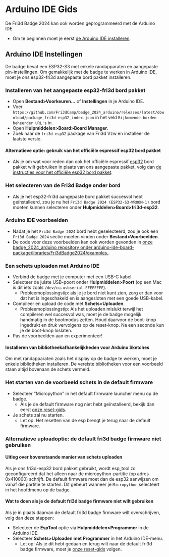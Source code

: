 # Arduino IDE Gids
De Fri3d Badge 2024 kan ook worden geprogrammeerd met de Arduino IDE.
* Om te beginnen moet je eerst [de Arduino IDE installeren](https://docs.arduino.cc/software/ide-v2/tutorials/getting-started/ide-v2-downloading-and-installing/#windows).

## Arduino IDE Instellingen

De badge bevat een ESP32-S3 met enkele randapparaten en aangepaste pin-instellingen. Om gemakkelijk met de badge te werken in Arduino IDE, moet je ons esp32-fri3d aangepaste bord pakket installeren.

### Installeren van het aangepaste esp32-fri3d bord pakket
* Open **Bestand>Voorkeuren...** of **Instellingen** in je Arduino IDE.
* Voer `https://github.com/Fri3dCamp/badge_2024_arduino/releases/latest/download/package_fri3d-esp32_index.json` in het veld `Bijkomende borden beheerder URL's` in.
* Open **Hulpmiddelen>Board>Board Manager**.
* Zoek naar de `fri3d-esp32` package van Fri3d Vzw en installeer de laatste versie.

#### Alternatieve optie: gebruik van het officiële espressif esp32 bord pakket
* Als je om wat voor reden dan ook het officiële espressif [esp32](https://espressif.github.io/arduino-esp32) bord pakket wilt gebruiken in plaats van ons aangepaste pakket, volg dan [de instructies voor het officiële esp32 bord pakket](./using_official_esp32_boards_manager_package.nl.md).

### Het selecteren van de Fri3d Badge onder bord
* Als je het esp32-fri3d aangepaste bord pakket succesvol hebt geïnstalleerd, zou je nu het `Fri3d Badge 2024 (ESP32-S3-WROOM-1)` bord moeten kunnen selecteren onder **Hulpmiddelen>Board>fri3d-esp32**.

### Arduino IDE voorbeelden
* Nadat je het `Fri3d Badge 2024` bord hebt geselecteerd, zou je ook een `Fri3d Badge 2024` sectie moeten vinden onder **Bestand>Voorbeelden**.
* De code voor deze voorbeelden kan ook worden gevonden in [onze badge_2024_arduino repository onder arduino-ide-board-package/libraries/Fri3dBadge2024/examples.](https://github.com/Fri3dCamp/badge_2024_arduino/tree/main/arduino-ide-board-package/libraries/Fri3dBadge2024/examples).

### Een schets uploaden met Arduino IDE
* Verbind de badge met je computer met een USB-C kabel.
* Selecteer de juiste USB-poort onder **Hulpmiddelen>Poort** (op een Mac is dit iets zoals `/dev/cu.usbserial-FFFFFFFF`).
    * Probleemoplossingstip: als je je bord niet kunt zien, zorg er dan voor dat het is ingeschakeld en is aangesloten met een goede USB-kabel.
* Compileer en upload de code met **Schets>Uploaden**.
    * Probleemoplossingstip: Als het uploaden mislukt terwijl het compileren wel succesvol was, moet je de badge mogelijk handmatig in de bootmodus zetten. Houd daarvoor de boot-knop ingedrukt en druk vervolgens op de reset-knop. Na een seconde kun je de boot-knop loslaten.
* Pas de voorbeelden aan en experimenteer!

#### Installeren van bibliotheekafhankelijkheden voor Arduino Sketches
Om met randapparaten zoals het display op de badge te werken, moet je enkele bibliotheken installeren. De vereiste bibliotheken voor een voorbeeld staan altijd bovenaan de schets vermeld.

### Het starten van de voorbeeld schets in de default firmware
* Selecteer "Micropython" in het default firmware launcher menu op de badge.
    * Als je de default firmware nog niet hebt geïnstalleerd, bekijk dan eerst [onze reset-gids](../reset.nl.md).
* Je schets zal nu starten.
    * Let op: Het resetten van de esp brengt je terug naar de default firmware.

### Alternatieve uploadoptie: de default fri3d badge firmware niet gebruiken
#### Uitleg over bovenstaande manier van  schets uploaden
Als je ons fri3d-esp32 bord pakket gebruikt, wordt esp_tool zo geconfigureerd dat het alleen naar de micropython-partitie (op adres 0x410000) schrijft. De default firmware moet dan de esp32 aanwijzen om vanaf die partitie te starten. Dit gebeurt wanneer je `Micropython` selecteert in het hoofdmenu op de badge.

#### Wat te doen als je de default fri3d badge firmware niet wilt gebruiken
Als je in plaats daarvan de default fri3d badge firmware wilt overschrijven, volg dan deze stappen:

* Selecteer de **EspTool** optie via **Hulpmiddelen>Programmer** in de Arduino IDE.
* Selecteer **Schets>Uploaden met Programmer** in het Arduino IDE-menu.
    * Let op: Als je dit hebt gedaan en terug wilt naar de default fri3d badge firmware, moet je [onze reset-gids](../reset.nl.md) volgen.
